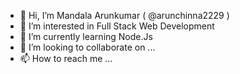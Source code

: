 - 👋 Hi, I’m Mandala Arunkumar ( @arunchinna2229 )
- 👀 I’m interested in Full Stack Web Development
- 🌱 I’m currently learning Node.Js
- 💞️ I’m looking to collaborate on ...
- 📫 How to reach me ...

<!---
arunchinna2229/arunchinna2229 is a ✨ special ✨ repository because its `README.md` (this file) appears on your GitHub profile.
You can click the Preview link to take a look at your changes.
--->
